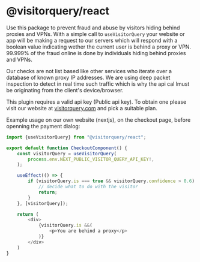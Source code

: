 # @visitorquery/react

Use this package to prevent fraud and abuse by visitors hiding behind proxies and VPNs. With a simple call to `useVisitorQuery`  your website or app will be making a request to our servers which will respond with a boolean value indicating wether the current user is behind a proxy or VPN. 99.999% of the fraud online is done by individuals hiding behind proxies and VPNs.

Our checks are not list based like other services who iterate over a database of known proxy IP addresses. We are using deep packet inspection to detect in real time such traffic which is why the api cal lmust be originating from the client's device/browser.

This plugin requires a valid api key (Public api key). To obtain one please visit our website at [visitorquery.com](https://visitorquery.com) and pick a suitable plan.

Example usage on our own website (nextjs), on the checkout page, before openning the payment dialog:

```typescript
import {useVisitorQuery} from "@visitorquery/react";

export default function CheckoutComponent() {
    const visitorQuery = useVisitorQuery(
        process.env.NEXT_PUBLIC_VISITOR_QUERY_API_KEY!,
    );

    useEffect(() => {
        if (visitorQuery.is === true && visitorQuery.confidence > 0.6) {
            // decide what to do with the visitor
            return;
        }
    }, [visitorQuery]);

    return (
        <div>
            {visitorQuery.is &&(
                <p>You are behind a proxy</p>
            )}
        </div>
    )
}
```